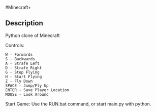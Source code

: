 #Minecraft+

Description
-----------
Python clone of Minecraft

Controls:

	W - Forwards
	S - Backwards
	A - Strafe Left
	D - Strafe Right
	G - Stop Flying
	H - Start Flying
	Z - Fly Down
	SPACE - Jump/Fly Up
	ENTER - Save Player Location
	MOUSE - Look Around

Start Game:
	Use the RUN.bat command, or start main.py with python.